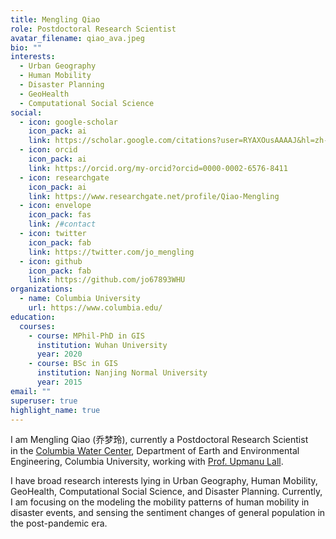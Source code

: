 ```yaml
---
title: Mengling Qiao
role: Postdoctoral Research Scientist
avatar_filename: qiao_ava.jpeg
bio: ""
interests:
  - Urban Geography
  - Human Mobility
  - Disaster Planning
  - GeoHealth
  - Computational Social Science
social:
  - icon: google-scholar
    icon_pack: ai
    link: https://scholar.google.com/citations?user=RYAXOusAAAAJ&hl=zh-CN&oi=ao
  - icon: orcid
    icon_pack: ai
    link: https://orcid.org/my-orcid?orcid=0000-0002-6576-8411
  - icon: researchgate
    icon_pack: ai
    link: https://www.researchgate.net/profile/Qiao-Mengling
  - icon: envelope
    icon_pack: fas
    link: /#contact
  - icon: twitter
    icon_pack: fab
    link: https://twitter.com/jo_mengling
  - icon: github
    icon_pack: fab
    link: https://github.com/jo67893WHU
organizations:
  - name: Columbia University
    url: https://www.columbia.edu/
education:
  courses:
    - course: MPhil-PhD in GIS
      institution: Wuhan University
      year: 2020
    - course: BSc in GIS
      institution: Nanjing Normal University
      year: 2015
email: ""
superuser: true
highlight_name: true
---
```

I am Mengling Qiao (乔梦玲), currently a Postdoctoral Research Scientist in the [Columbia Water Center](https://water.columbia.edu/), Department of Earth and Environmental Engineering, Columbia University, working with [Prof. Upmanu Lall](http://www.columbia.edu/~ula2/).

I have broad research interests lying in Urban Geography, Human Mobility, GeoHealth, Computational Social Science, and Disaster Planning. Currently, I am focusing on the modeling the mobility patterns of human mobility in disaster events, and sensing the sentiment changes of general population in the post-pandemic era.